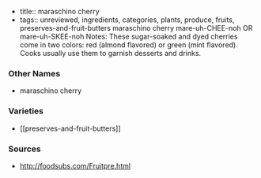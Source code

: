 - title:: maraschino cherry
- tags:: unreviewed, ingredients, categories, plants, produce, fruits, preserves-and-fruit-butters
maraschino cherry mare-uh-CHEE-noh OR mare-uh-SKEE-noh Notes: These sugar-soaked and dyed cherries come in two colors: red (almond flavored) or green (mint flavored). Cooks usually use them to garnish desserts and drinks.

### Other Names

* maraschino cherry

### Varieties

* [[preserves-and-fruit-butters]]

### Sources
* http://foodsubs.com/Fruitpre.html

